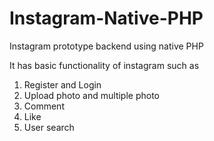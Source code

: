 # Instagram-Native-PHP
Instagram prototype backend using native PHP

It has basic functionality of instagram such as
1. Register and Login
2. Upload photo and multiple photo
3. Comment
4. Like
5. User search
